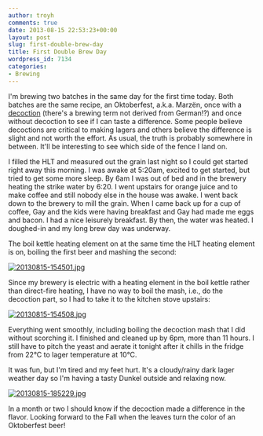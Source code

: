 ```yaml
---
author: troyh
comments: true
date: 2013-08-15 22:53:23+00:00
layout: post
slug: first-double-brew-day
title: First Double Brew Day
wordpress_id: 7134
categories:
- Brewing
---
```


I'm brewing two batches in the same day for the first time today. Both batches are the same recipe, an Oktoberfest, a.k.a. Marzën, once with a [decoction](http://en.m.wikipedia.org/wiki/Decoction) (there's a brewing term not derived from German!?) and once without decoction to see if I can taste a difference. Some people believe decoctions are critical to making lagers and others believe the difference is slight and not worth the effort. As usual, the truth is probably somewhere in between. It'll be interesting to see which side of the fence I land on.

I filled the HLT and measured out the grain last night so I could get started right away this morning. I was awake at 5:20am, excited to get started, but tried to get some more sleep. By 6am I was out of bed and in the brewery heating the strike water by 6:20. I went upstairs  for orange juice and to make coffee and still nobody else in the house was awake. I went back down to the brewery to mill the grain. When I came back up for a cup of coffee, Gay and the kids were having breakfast and Gay had made me eggs and bacon. I had a nice leisurely breakfast. By then, the water was heated. I doughed-in and my long brew day was underway.

The boil kettle heating element on at the same time the HLT heating element is on, boiling the first beer and mashing the second:
  
[![20130815-154501.jpg](http://troyandgay.files.wordpress.com/2013/08/20130815-154501.jpg)](http://troyandgay.files.wordpress.com/2013/08/20130815-154501.jpg)  


Since my brewery is electric with a heating element in the boil kettle rather than direct-fire heating, I have no way to boil the mash, i.e., do the decoction part, so I had to take it to the kitchen stove upstairs:

  
[![20130815-154508.jpg](http://troyandgay.files.wordpress.com/2013/08/20130815-154508.jpg)](http://troyandgay.files.wordpress.com/2013/08/20130815-154508.jpg)

Everything went smoothly, including boiling the decoction mash that I did without scorching it. I finished and cleaned up by 6pm, more than 11 hours. I still have to pitch the yeast and aerate it tonight after it chills in the fridge from 22°C to lager temperature at 10°C. 

It was fun, but I'm tired and my feet hurt. It's a cloudy/rainy dark lager weather day so I'm having a tasty Dunkel outside and relaxing now. 
  
  
[![20130815-185229.jpg](http://troyandgay.files.wordpress.com/2013/08/20130815-185229.jpg)](http://troyandgay.files.wordpress.com/2013/08/20130815-185229.jpg)

In a month or two I should know if the decoction made a difference in the flavor. Looking forward to the Fall when the leaves turn the color of an Oktoberfest beer!
